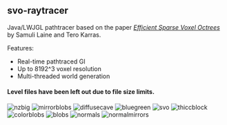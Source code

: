 ## svo-raytracer

Java/LWJGL pathtracer based on the paper [_Efficient Sparse Voxel Octrees_](https://research.nvidia.com/sites/default/files/pubs/2010-02_Efficient-Sparse-Voxel/laine2010tr1_paper.pdf) by Samuli Laine and Tero Karras.

Features:
 - Real-time pathtraced GI
 - Up to 8192^3 voxel resolution
 - Multi-threaded world generation

#### Level files have been left out due to file size limits.

![nzbig](https://github.com/dyoo47/svo-raytracer/assets/34610019/9cf77dd4-1cfc-4f0a-a6e9-167ee0960fb6)
![mirrorblobs](https://user-images.githubusercontent.com/34610019/152625682-f5c9907c-8f21-4df4-8cae-b2030b4c77fd.png)
![diffusecave](https://user-images.githubusercontent.com/34610019/152625691-df326ccf-974d-4f6f-8855-28efb2e174d2.png)
![bluegreen](https://user-images.githubusercontent.com/34610019/118948016-be657b80-b90c-11eb-9128-9fbd6fb22f8d.png)
![svo](https://user-images.githubusercontent.com/34610019/118948027-c2919900-b90c-11eb-992f-d8f87df4d269.png)
![thiccblock](https://user-images.githubusercontent.com/34610019/118949025-b3f7b180-b90d-11eb-82cf-752452898c15.png)
![colorblobs](https://user-images.githubusercontent.com/34610019/137646215-fbc8922a-d08e-4e0b-b5c0-5004472de030.png)
![blobs](https://user-images.githubusercontent.com/34610019/119221525-afb1cc80-baa4-11eb-97f6-cd3b8ac5e4a1.png)
![normals](https://user-images.githubusercontent.com/34610019/152762625-7eb71a15-6609-40ec-9403-ba9a8b4b598a.png)
![normalmirrors](https://user-images.githubusercontent.com/34610019/152762634-831ba6b7-7f7e-4334-885f-06ffa11b9cec.png)
